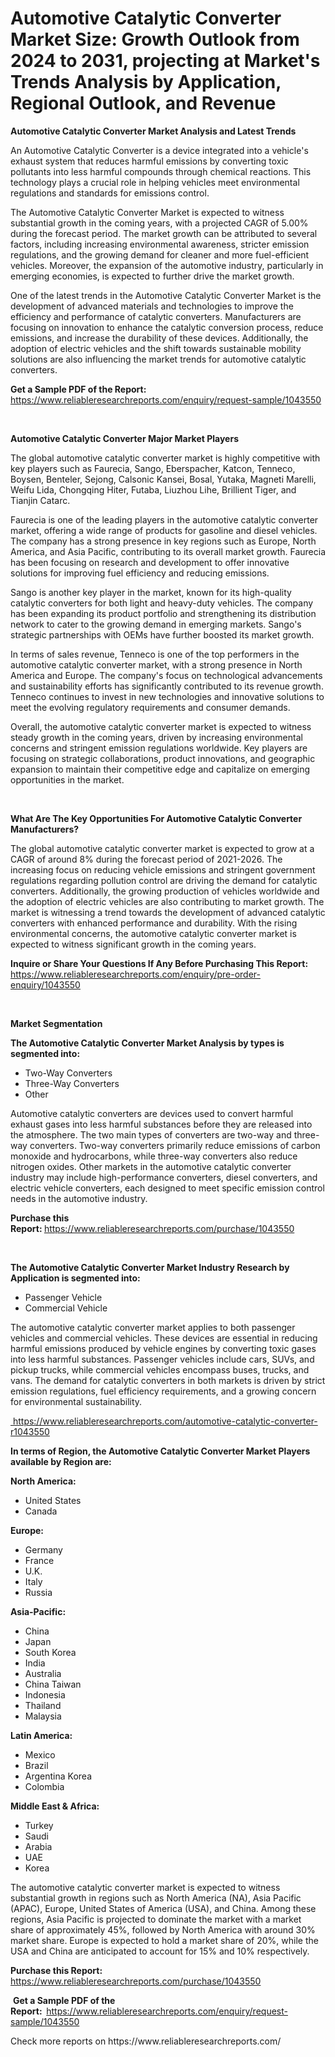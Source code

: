 <p><h1>Automotive Catalytic Converter Market Size: Growth Outlook from 2024 to 2031, projecting at Market's Trends Analysis by Application, Regional Outlook, and Revenue</h1></p><p><strong>Automotive Catalytic Converter Market Analysis and Latest Trends</strong></p>
<p><p>An Automotive Catalytic Converter is a device integrated into a vehicle's exhaust system that reduces harmful emissions by converting toxic pollutants into less harmful compounds through chemical reactions. This technology plays a crucial role in helping vehicles meet environmental regulations and standards for emissions control.</p><p>The Automotive Catalytic Converter Market is expected to witness substantial growth in the coming years, with a projected CAGR of 5.00% during the forecast period. The market growth can be attributed to several factors, including increasing environmental awareness, stricter emission regulations, and the growing demand for cleaner and more fuel-efficient vehicles. Moreover, the expansion of the automotive industry, particularly in emerging economies, is expected to further drive the market growth.</p><p>One of the latest trends in the Automotive Catalytic Converter Market is the development of advanced materials and technologies to improve the efficiency and performance of catalytic converters. Manufacturers are focusing on innovation to enhance the catalytic conversion process, reduce emissions, and increase the durability of these devices. Additionally, the adoption of electric vehicles and the shift towards sustainable mobility solutions are also influencing the market trends for automotive catalytic converters.</p></p>
<p><strong>Get a Sample PDF of the Report:&nbsp;</strong> <a href="https://www.reliableresearchreports.com/enquiry/request-sample/1043550">https://www.reliableresearchreports.com/enquiry/request-sample/1043550</a></p>
<p>&nbsp;</p>
<p><strong>Automotive Catalytic Converter Major Market Players</strong></p>
<p><p>The global automotive catalytic converter market is highly competitive with key players such as Faurecia, Sango, Eberspacher, Katcon, Tenneco, Boysen, Benteler, Sejong, Calsonic Kansei, Bosal, Yutaka, Magneti Marelli, Weifu Lida, Chongqing Hiter, Futaba, Liuzhou Lihe, Brillient Tiger, and Tianjin Catarc.</p><p>Faurecia is one of the leading players in the automotive catalytic converter market, offering a wide range of products for gasoline and diesel vehicles. The company has a strong presence in key regions such as Europe, North America, and Asia Pacific, contributing to its overall market growth. Faurecia has been focusing on research and development to offer innovative solutions for improving fuel efficiency and reducing emissions.</p><p>Sango is another key player in the market, known for its high-quality catalytic converters for both light and heavy-duty vehicles. The company has been expanding its product portfolio and strengthening its distribution network to cater to the growing demand in emerging markets. Sango's strategic partnerships with OEMs have further boosted its market growth.</p><p>In terms of sales revenue, Tenneco is one of the top performers in the automotive catalytic converter market, with a strong presence in North America and Europe. The company's focus on technological advancements and sustainability efforts has significantly contributed to its revenue growth. Tenneco continues to invest in new technologies and innovative solutions to meet the evolving regulatory requirements and consumer demands.</p><p>Overall, the automotive catalytic converter market is expected to witness steady growth in the coming years, driven by increasing environmental concerns and stringent emission regulations worldwide. Key players are focusing on strategic collaborations, product innovations, and geographic expansion to maintain their competitive edge and capitalize on emerging opportunities in the market.</p></p>
<p>&nbsp;</p>
<p><strong>What Are The Key Opportunities For Automotive Catalytic Converter Manufacturers?</strong></p>
<p><p>The global automotive catalytic converter market is expected to grow at a CAGR of around 8% during the forecast period of 2021-2026. The increasing focus on reducing vehicle emissions and stringent government regulations regarding pollution control are driving the demand for catalytic converters. Additionally, the growing production of vehicles worldwide and the adoption of electric vehicles are also contributing to market growth. The market is witnessing a trend towards the development of advanced catalytic converters with enhanced performance and durability. With the rising environmental concerns, the automotive catalytic converter market is expected to witness significant growth in the coming years.</p></p>
<p><strong>Inquire or Share Your Questions If Any Before Purchasing This Report:</strong> <a href="https://www.reliableresearchreports.com/enquiry/pre-order-enquiry/1043550">https://www.reliableresearchreports.com/enquiry/pre-order-enquiry/1043550</a></p>
<p>&nbsp;</p>
<p><strong>Market Segmentation</strong></p>
<p><strong>The Automotive Catalytic Converter Market Analysis by types is segmented into:</strong></p>
<p><ul><li>Two-Way Converters</li><li>Three-Way Converters</li><li>Other</li></ul></p>
<p><p>Automotive catalytic converters are devices used to convert harmful exhaust gases into less harmful substances before they are released into the atmosphere. The two main types of converters are two-way and three-way converters. Two-way converters primarily reduce emissions of carbon monoxide and hydrocarbons, while three-way converters also reduce nitrogen oxides. Other markets in the automotive catalytic converter industry may include high-performance converters, diesel converters, and electric vehicle converters, each designed to meet specific emission control needs in the automotive industry.</p></p>
<p><strong>Purchase this Report:&nbsp;</strong><a href="https://www.reliableresearchreports.com/purchase/1043550">https://www.reliableresearchreports.com/purchase/1043550</a></p>
<p>&nbsp;</p>
<p><strong>The Automotive Catalytic Converter Market Industry Research by Application is segmented into:</strong></p>
<p><ul><li>Passenger Vehicle</li><li>Commercial Vehicle</li></ul></p>
<p><p>The automotive catalytic converter market applies to both passenger vehicles and commercial vehicles. These devices are essential in reducing harmful emissions produced by vehicle engines by converting toxic gases into less harmful substances. Passenger vehicles include cars, SUVs, and pickup trucks, while commercial vehicles encompass buses, trucks, and vans. The demand for catalytic converters in both markets is driven by strict emission regulations, fuel efficiency requirements, and a growing concern for environmental sustainability.</p></p>
<p><a href="https://www.reliableresearchreports.com/automotive-catalytic-converter-r1043550">&nbsp;https://www.reliableresearchreports.com/automotive-catalytic-converter-r1043550</a></p>
<p><strong>In terms of Region, the Automotive Catalytic Converter Market Players available by Region are:</strong></p>
<p>
    <p> <strong> North America: </strong>
        <ul>
            <li>United States</li>
            <li>Canada</li>
        </ul>
        </p> 
    <p> <strong> Europe: </strong>
        <ul>
            <li>Germany</li>
            <li>France</li>
            <li>U.K.</li>
            <li>Italy</li>
            <li>Russia</li>
        </ul>
        </p> 
    <p> <strong> Asia-Pacific: </strong>
        <ul>
            <li>China</li>
            <li>Japan</li>
            <li>South Korea</li>
            <li>India</li>
            <li>Australia</li>
            <li>China Taiwan</li>
            <li>Indonesia</li>
            <li>Thailand</li>
            <li>Malaysia</li>
        </ul>
        </p> 
    <p> <strong> Latin America: </strong>
        <ul>
            <li>Mexico</li>
            <li>Brazil</li>
            <li>Argentina Korea</li>
            <li>Colombia</li>
        </ul>
        </p> 
    <p> <strong> Middle East & Africa: </strong>
        <ul>
            <li>Turkey</li>
            <li>Saudi</li>
            <li>Arabia</li>
            <li>UAE</li>
            <li>Korea</li>
        </ul>
    </p>
    </p>
<p><p>The automotive catalytic converter market is expected to witness substantial growth in regions such as North America (NA), Asia Pacific (APAC), Europe, United States of America (USA), and China. Among these regions, Asia Pacific is projected to dominate the market with a market share of approximately 45%, followed by North America with around 30% market share. Europe is expected to hold a market share of 20%, while the USA and China are anticipated to account for 15% and 10% respectively.</p></p>
<p><strong>Purchase this Report: </strong><a href="https://www.reliableresearchreports.com/purchase/1043550">https://www.reliableresearchreports.com/purchase/1043550</a></p>
<p>&nbsp;<strong>Get a Sample PDF of the Report:&nbsp;&nbsp;</strong><a href="https://www.reliableresearchreports.com/enquiry/request-sample/1043550">https://www.reliableresearchreports.com/enquiry/request-sample/1043550</a></p>
<p><strong></strong></p>
<p>Check more reports on https://www.reliableresearchreports.com/</p>